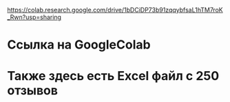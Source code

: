 https://colab.research.google.com/drive/1bDCiDP73b91zqqybfsaL1hTM7roK_Rwn?usp=sharing

# Ссылка на GoogleColab 

# Также здесь есть Excel файл с 250 отзывов
